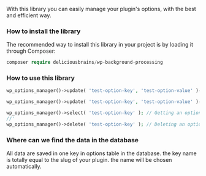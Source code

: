 With this library you can easily manage your plugin's options, with the best and efficient way.

### How to install the library
The recommended way to install this library in your project is by loading it through Composer:
```php
composer require deliciousbrains/wp-background-processing
```

### How to use this library

```php
wp_options_manager()->update( 'test-option-key', 'test-option-value' )->save(); // Updating an option

wp_options_manager()->update( 'test-option-key', 'test-option-value' )->update( 'test-option-key2', 'test-option-value2' )->save(); // Updating two options in a row

wp_options_manager()->select( 'test-option-key' ); // Getting an option => Output = 'test-option-value
//'
wp_options_manager()->delete( 'test-option-key' ); // Deleting an option => Output = 'test-option-value'
```

### Where can we find the data in the database
All data are saved in one key in options table in the database. the key name is totally equal to the slug of your plugin.
the name will be chosen automatically.